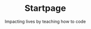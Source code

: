 ---
title: Startpage
subtitle: Impacting lives by teaching how to code
image: /img/start.jpg

intro:
  header: >-
    Over 65.3 million refugees in the world. Millions of vacant IT jobs due to
    digitalization. Two problems, one solution:
  text: A coding academy for refugees.

teaser_image:
  image: /img/IMG_2230-1.jpg

get_involved:
  content: >-
    ## Get Involved

    Powercoders is a coding academy for refugees. We believe that, in the 21st century, coding skills will help you to start a
    new life wherever you are forced to go.

    We offer a 3-month coding boot camp, followed by an internship. The ultimate
    goal of Powercoders is the permanent placement of trained refugees in IT
    companies and IT departments.

program:
  - header: Participant
    text: Are you a refugee eager to find your way into the IT industry?
    link: program/#participant
    link_text: apply now
    fade_in: Left
  - header: Coach
    text: Do you want to support a refugee in becoming successfully integrated in the local IT labor market?
    link: program/#coach
    link_text: apply as coach
    fade_in: Up
  - header: Trainer
    text: Are you an IT professional who likes to share their knowledge with newcomers?
    link: program/#trainer
    link_text: apply as trainer
    fade_in: Up
  - header: Company
    text: Are you an IT company looking for talent no matter from where it comes from?
    link: program/#company
    link_text: offer an intership
    fade_in: Right

latest:
  - header: Donate
    header_icon: fa-graduation-cap
    text: >-
        Powercoders is a non-profit organization. We rely on donations to continue our work
        helping refugees secure a better future.

    link: donate
    link_text: donate
    fade_in: Up

  - header: Wunsch-Schloss 2018
    header_icon: fa-tv
    text: >-
        Founder Christian Hirsig had the chance to address his wish to politics and economics at
        "Wunsch-Schloss 2018".

    link: https://youtu.be/h9V4SU6Ca1k?t=3601
    link_text: watch
    fade_in: Up

  - header:  Powercoders Story
    header_icon: fa-readme
    text: >-
        In 2014 Husam fled the war in Syria and is now interning at Swiss Life. This is his story.

    link: https://twitter.com/CNNMoneyCH/status/995331994224611328
    link_text: watch
    fade_in: Up

teaser_image2:
  image: /img/ted-zh.jpg
  text: A vacant IT job can be filled with a displaced person.

story:
  header: The Story of Powercoders
  text: >-
    “We all can do more, we all can do better.”


    Watch Chris, founder of Powercoders, at TED Zurich on how all was started.
  video_id: kILDP3NmA6A

partner:
  - image: /img/schweizerische-eidgenossenschaft.png
    name: Schweizerische Eidgenossenschaft
    link: https://www.sem.admin.ch

  - image: /img/arcas.jpg
    name: Arcas
    link: https://www.arcas-foundation.ch

  - image: /img/Adobe.png
    name: Adobe
    link: https://www.adobe.com

  - image: /img/impacthub.jpg
    name: ImpactHub
    link: http://www.impacthub.net
---